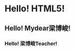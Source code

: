 <!doctype html>
<html>
  <head>
    <meta charset="utf-8">
	<title>梁博峻的第一份HTML5文件</title>
  </head>	
  <body>
    <h1> Hello! HTML5! </h1>
    <h2>Hello! Mydear梁博峻!</h2>
    <h3>Hello! 梁博峻Teacher!</h3>
  </body>
</html>
